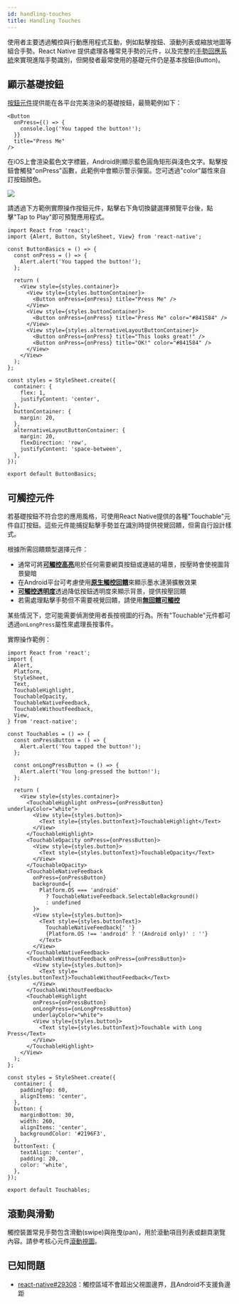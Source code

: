 ```yaml
---
id: handling-touches
title: Handling Touches
---
```


使用者主要透過觸控與行動應用程式互動，例如點擊按鈕、滾動列表或縮放地圖等組合手勢。React Native 提供處理各種常見手勢的元件，以及完整的[手勢回應系統](gesture-responder-system.md)來實現進階手勢識別，但開發者最常使用的基礎元件仍是基本按鈕(Button)。

## 顯示基礎按鈕

[按鈕元件](button.md)提供能在各平台完美渲染的基礎按鈕，最簡範例如下：

```tsx
<Button
  onPress={() => {
    console.log('You tapped the button!');
  }}
  title="Press Me"
/>
```

在iOS上會渲染藍色文字標籤，Android則顯示藍色圓角矩形與淺色文字。點擊按鈕會觸發"onPress"函數，此範例中會顯示警示彈窗。您可透過"color"屬性來自訂按鈕顏色。

![](/docs/assets/Button.png)

請透過下方範例實際操作按鈕元件，點擊右下角切換鍵選擇預覽平台後，點擊"Tap to Play"即可預覽應用程式。

```SnackPlayer name=Button%20Basics
import React from 'react';
import {Alert, Button, StyleSheet, View} from 'react-native';

const ButtonBasics = () => {
  const onPress = () => {
    Alert.alert('You tapped the button!');
  };

  return (
    <View style={styles.container}>
      <View style={styles.buttonContainer}>
        <Button onPress={onPress} title="Press Me" />
      </View>
      <View style={styles.buttonContainer}>
        <Button onPress={onPress} title="Press Me" color="#841584" />
      </View>
      <View style={styles.alternativeLayoutButtonContainer}>
        <Button onPress={onPress} title="This looks great!" />
        <Button onPress={onPress} title="OK!" color="#841584" />
      </View>
    </View>
  );
};

const styles = StyleSheet.create({
  container: {
    flex: 1,
    justifyContent: 'center',
  },
  buttonContainer: {
    margin: 20,
  },
  alternativeLayoutButtonContainer: {
    margin: 20,
    flexDirection: 'row',
    justifyContent: 'space-between',
  },
});

export default ButtonBasics;
```

## 可觸控元件

若基礎按鈕不符合您的應用風格，可使用React Native提供的各種"Touchable"元件自訂按鈕。這些元件能捕捉點擊手勢並在識別時提供視覺回饋，但需自行設計樣式。

根據所需回饋類型選擇元件：

- 通常可將[**可觸控高亮**](touchablehighlight.md)用於任何需要網頁按鈕或連結的場景，按壓時會使視圖背景變暗
- 在Android平台可考慮使用[**原生觸控回饋**](touchablenativefeedback.md)來顯示墨水漣漪擴散效果
- [**可觸控透明度**](touchableopacity.md)透過降低按鈕透明度來顯示背景，提供按壓回饋
- 若需處理點擊手勢但不需要視覺回饋，請使用[**無回饋可觸控**](touchablewithoutfeedback.md)

某些情況下，您可能需要偵測使用者長按視圖的行為。所有"Touchable"元件都可透過`onLongPress`屬性來處理長按事件。

實際操作範例：

```SnackPlayer name=Touchables
import React from 'react';
import {
  Alert,
  Platform,
  StyleSheet,
  Text,
  TouchableHighlight,
  TouchableOpacity,
  TouchableNativeFeedback,
  TouchableWithoutFeedback,
  View,
} from 'react-native';

const Touchables = () => {
  const onPressButton = () => {
    Alert.alert('You tapped the button!');
  };

  const onLongPressButton = () => {
    Alert.alert('You long-pressed the button!');
  };

  return (
    <View style={styles.container}>
      <TouchableHighlight onPress={onPressButton} underlayColor="white">
        <View style={styles.button}>
          <Text style={styles.buttonText}>TouchableHighlight</Text>
        </View>
      </TouchableHighlight>
      <TouchableOpacity onPress={onPressButton}>
        <View style={styles.button}>
          <Text style={styles.buttonText}>TouchableOpacity</Text>
        </View>
      </TouchableOpacity>
      <TouchableNativeFeedback
        onPress={onPressButton}
        background={
          Platform.OS === 'android'
            ? TouchableNativeFeedback.SelectableBackground()
            : undefined
        }>
        <View style={styles.button}>
          <Text style={styles.buttonText}>
            TouchableNativeFeedback{' '}
            {Platform.OS !== 'android' ? '(Android only)' : ''}
          </Text>
        </View>
      </TouchableNativeFeedback>
      <TouchableWithoutFeedback onPress={onPressButton}>
        <View style={styles.button}>
          <Text style={styles.buttonText}>TouchableWithoutFeedback</Text>
        </View>
      </TouchableWithoutFeedback>
      <TouchableHighlight
        onPress={onPressButton}
        onLongPress={onLongPressButton}
        underlayColor="white">
        <View style={styles.button}>
          <Text style={styles.buttonText}>Touchable with Long Press</Text>
        </View>
      </TouchableHighlight>
    </View>
  );
};

const styles = StyleSheet.create({
  container: {
    paddingTop: 60,
    alignItems: 'center',
  },
  button: {
    marginBottom: 30,
    width: 260,
    alignItems: 'center',
    backgroundColor: '#2196F3',
  },
  buttonText: {
    textAlign: 'center',
    padding: 20,
    color: 'white',
  },
});

export default Touchables;
```

## 滾動與滑動

觸控裝置常見手勢包含滑動(swipe)與拖曳(pan)，用於滾動項目列表或翻頁瀏覽內容。請參考核心元件[滾動視圖](scrollview.md)。

## 已知問題

- [react-native#29308](https://github.com/facebook/react-native/issues/29308#issuecomment-792864162)：觸控區域不會超出父視圖邊界，且Android不支援負邊距